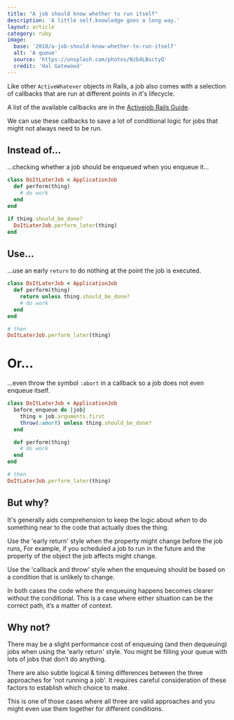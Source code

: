 ```yaml
---
title: "A job should know whether to run itself"
description: 'A little self.knowledge goes a long way.'
layout: article
category: ruby
image:
  base: '2018/a-job-should-know-whether-to-run-itself'
  alt: 'A queue'
  source: 'https://unsplash.com/photos/Nzb4LBsctyQ'
  credit: 'Hal Gatewood'
---
```


Like other `ActiveWhatever` objects in Rails, a job also comes with a selection of callbacks that are run at different points in it's lifecycle.

A list of the available callbacks are in the [Activejob Rails Guide](http://guides.rubyonrails.org/active_job_basics.html#callbacks).

We can use these callbacks to save a lot of conditional logic for jobs that might not always need to be run.


## Instead of…

...checking whether a job should be enqueued when you enqueue it...

```ruby
class DoItLaterJob < ApplicationJob
  def perform(thing)
    # do work
  end
end

if thing.should_be_done?
  DoItLaterJob.perform_later(thing)
end
```


## Use…

...use an early `return` to do nothing at the point the job is executed.

```ruby
class DoItLaterJob < ApplicationJob
  def perform(thing)
    return unless thing.should_be_done?
    # do work
  end
end

# then
DoItLaterJob.perform_later(thing)
```


# Or...

...even throw the symbol `:abort` in a callback so a job does not even enqueue itself.

```ruby
class DoItLaterJob < ApplicationJob
  before_enqueue do |job|
    thing = job.arguments.first
    throw(:abort) unless thing.should_be_done?
  end

  def perform(thing)
    # do work
  end
end

# then
DoItLaterJob.perform_later(thing)
```


## But why?

It's generally aids comprehension to keep the logic about _when_ to do something near to the code that actually does the thing.

Use the 'early return' style when the property might change before the job runs, For example, if you scheduled a job to run in the future and the property of the object the job affects might change.

Use the 'callback and throw' style when the enqueuing should be based on a condition that is unlikely to change.

In both cases the code where the enqueuing happens becomes clearer without the conditional. This is a case where either situation can be the correct path, it’s a matter of context.


##  Why not?

There may be a slight performance cost of enqueuing (and then dequeuing) jobs when using the 'early return' style. You might be filling your queue with lots of jobs that don’t do anything.

There are also subtle logical & timing differences between the three approaches for 'not running a job'. It requires careful consideration of these factors to establish which choice to make.

This is one of those cases where all three are valid approaches and you might even use them together for different conditions.
